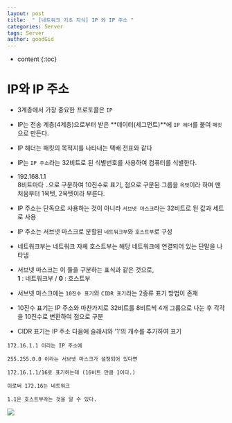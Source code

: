 ```yaml
---
layout: post
title:  " [네트워크 기초 지식] IP 와 IP 주소 "
categories: Server
tags: Server
author: goodGid
---
```

* content
{:toc}

# IP와 IP 주소

* 3계층에서 가장 중요한 프로토콜은 `IP`

* IP는 전송 계층(4계층)으로부터 받은 **데이터(세그먼트)**에 `IP 헤더`를 붙여 `패킷`으로 만든다.

* IP 헤더는 패킷의 목적지를 나타내는 택배 전표와 같다

* IP는 `IP 주소`라는 32비트로 된 식별번호를 사용하여 컴퓨터를 식별한다.

* 192.168.1.1 <br> 8비트마다 `.`으로 구분하여 10진수로 표기, 점으로 구분된 그룹을 `옥텟`이라 하며 맨 처음부터 1옥텟, 2옥텟이라 부른다.

* IP 주소는 단독으로 사용하는 것이 아니라 `서브넷 마스크`라는 32비트로 된 값과 세트로 사용

* IP 주소는 서브넷 마스크로 분할된 `네트워크부`와 `호스트부`로 구성

* 네트워크부는 네트워크 자체 호스트부는 해당 네트워크에 연결되어 있는 단말을 나타냄

* 서브넷 마스크는 이 둘을 구분하는 표식과 같은 것으로, <br> <b>1</b> : 네트워크부 / <b>0</b> : 호스트부

* 서브넷 마스크에는 `10진수 표기`와 `CIDR 표기`라는 2종류 표기 방법이 존재

* 10진수 표기는 IP 주소와 마찬가지로 32비트를 8비트씩 4개 그룹으로 나눈 후 각각을 10진수로 변환하여 점으로 구분

* CIDR 표기는 IP 주소 다음에 슬래시와 '1'의 개수를 추가하여 표기

```
172.16.1.1 이라는 IP 주소에

255.255.0.0 이라는 서브넷 마스크가 설정되어 있다면
 
172.16.1.1/16로 표기하는데 (16비트 만큼 1이다.)

이로써 172.16는 네트워크

1.1은 호스트부라는 것을 알 수 있다.
```



![](/assets/img/server/ip&ip_address_1.png)



